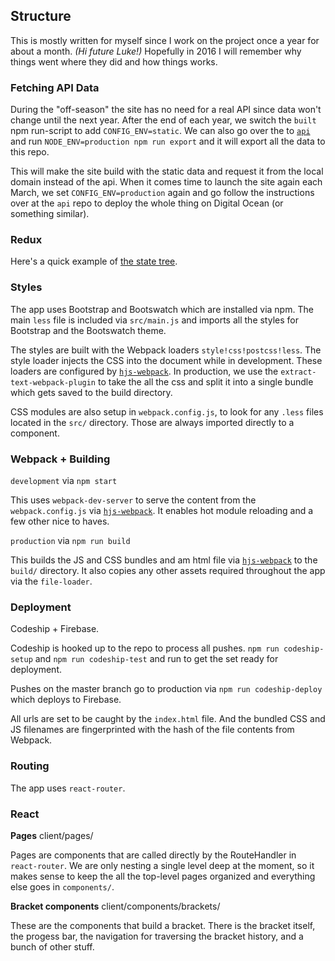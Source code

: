 ## Structure

This is mostly written for myself since I work on the project once a year for about a month. *(Hi future Luke!)* Hopefully in 2016 I will remember why things went where they did and how things works.



### Fetching API Data

During the "off-season" the site has no need for a real API since data won't change until the next year. After the end of each year, we switch the `built` npm run-script to add `CONFIG_ENV=static`. We can also go over the to [`api`](https://github.com/bracketclub/api) and run `NODE_ENV=production npm run export` and it will export all the data to this repo.

This will make the site build with the static data and request it from the local domain instead of the api. When it comes time to launch the site again each March, we set `CONFIG_ENV=production` again and go follow the instructions over at the `api` repo to deploy the whole thing on Digital Ocean (or something similar).



### Redux

Here's a quick example of [the state tree](./redux.json).



### Styles

The app uses Bootstrap and Bootswatch which are installed via npm. The main `less` file is included via `src/main.js` and imports all the styles for Bootstrap and the Bootswatch theme.

The styles are built with the Webpack loaders `style!css!postcss!less`. The style loader injects the CSS into the document while in development. These loaders are configured by [`hjs-webpack`](https://github.com/henrikjoreteg/hjs-webpack). In production, we use the `extract-text-webpack-plugin` to take the all the css and split it into a single bundle which gets saved to the build directory.

CSS modules are also setup in `webpack.config.js`, to look for any `.less` files located in the `src/` directory. Those are always imported directly to a component.



### Webpack + Building

`development` via `npm start`

This uses `webpack-dev-server` to serve the content from the `webpack.config.js` via [`hjs-webpack`](https://github.com/henrikjoreteg/hjs-webpack). It enables hot module reloading and a few other nice to haves.

`production` via `npm run build`

This builds the JS and CSS bundles and am html file via [`hjs-webpack`](https://github.com/henrikjoreteg/hjs-webpack) to the `build/` directory. It also copies any other assets required throughout the app via the `file-loader`.



### Deployment

Codeship + Firebase.

Codeship is hooked up to the repo to process all pushes. `npm run codeship-setup` and `npm run codeship-test` and run to get the set ready for deployment.

Pushes on the master branch go to production via `npm run codeship-deploy` which deploys to Firebase.

All urls are set to be caught by the `index.html` file. And the bundled CSS and JS filenames are fingerprinted with the hash of the file contents from Webpack.



### Routing

The app uses `react-router`.



### React

**Pages** client/pages/

Pages are components that are called directly by the RouteHandler in `react-router`. We are only nesting a single level deep at the moment, so it makes sense to keep the all the top-level pages organized and everything else goes in `components/`.

**Bracket components** client/components/brackets/

These are the components that build a bracket. There is the bracket itself, the progess bar, the navigation for traversing the bracket history, and a bunch of other stuff.
